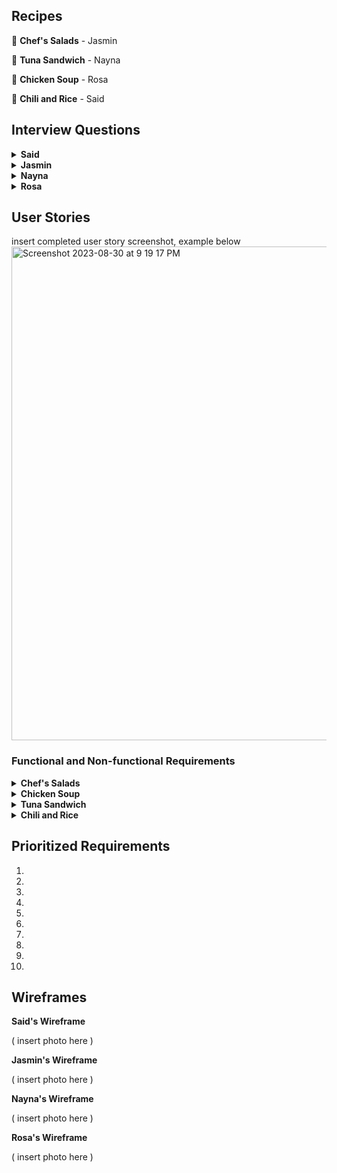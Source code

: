 ## Recipes

🥗 **Chef's Salads** - Jasmin

🥪 **Tuna Sandwich** - Nayna

🥘 **Chicken Soup** - Rosa

🍛 **Chili and Rice** - Said

## Interview Questions
<details> <summary><b>Said</b></summary>

1. 

2.

3.

4.

5.

6.

7.

8.

9.

10.
</details>

<details> <summary><b>Jasmin</b></summary>
  
1. What are the main ingredients that should be included in a chef salad recipe for the RT5000?

2. Should the recipes focus on certain salad greens like romaine, spinach, arugula, etc. or allow for a mix?

3. What types of proteins would you want incorporated - grilled chicken, hard boiled eggs, tuna, etc.?

4. Would you want recipes that include cheese or avoid dairy? If so, what types of cheese?

5. What chopped vegetables should be standard for these chef salad recipes - tomatoes, cucumbers, peppers, etc.?

6. Would croutons or crunchy toppings be a desired ingredient?

7. What types of dressings would you want as options - vinaigrettes, creamy dressings, oil and vinegar, etc.?

8. Should there be recipes for both side salad portions and entree-sized salads?

9. How should the robot handle chopping and mixing ingredients? Does the order matter?

10. What bowl or container should the robot plan to assemble and serve the salad in?
</details>

<details> <summary><b>Nayna</b></summary>
  
1. 

2.

3.

4.

5.

6.

7.

8.

9.

10.
</details>

<details> <summary><b>Rosa</b></summary>
  
1. 

2.

3.

4.

5.

6.

7.

8.

9.

10.
</details>

## User Stories

insert completed user story screenshot, example below
<img width="790" alt="Screenshot 2023-08-30 at 9 19 17 PM" src="https://github.com/rosasam17/RobotApp/assets/63333003/5d36f46c-daad-4096-906b-66ff65fdacb7">

### Functional and Non-functional Requirements

<details> <summary><b>Chef's Salads</b></summary>
  
1. 
   Functional: Include diced chicken and cheddar cheese as ingredients.
   
   Non-functional: Use child-safe knives and prep 30% smaller salad portions.

3.  
   Functional: Include tuna and chopped hard boiled eggs as protein options.

   Non-functional: Allow user to select desired portion size up to 2 cups.

5. 
   Functional: Offer low-calorie dressing options like vinaigrette.
   
   Non-functional: Allow user to cap maximum calories for salad recipe.

7. 
   Functional: Include menu of vegetable options like tomatoes, peppers, onions, etc. to add.
   
   Non-functional: Robot should slice veggies into uniform thin slices for best mouthfeel.

8. 
   Functional: Leave out croutons and select gluten-free dressings.

   Non-functional: Check all ingredients for gluten and confirm recipe is gluten-free.

1.
    Functional: Default to entree-sized portions with added protein.

    Non-functional: Salad must contain at least 15g protein.


3. Functional: Include bacon bits, cucumber, beets, and onion as ingredient options.

    Non-functional: Dressings must be creamy ranch or balsamic vinaigrette.


3. Functional: Do not include nuts among ingredient options.

   Non-functional: Confirm no risk of cross-contamination from manufacturing.

5. Functional: Prompt user to add ingredients to robot immediately before preparing recipe.

   Non-functional: All ingredients must be used within 5 days of purchase.
   
</details>

<details> <summary><b>Chicken Soup</b></summary>
  
1. 
   Functional: 
   
   Non-functional:

2. 
   Functional: 
   
   Non-functional: 

3. 
   Functional: 
   
   Non-functional:

4. 
   Functional: 
   
   Non-functional:

5. 
   Functional: 
   
   Non-functional:

6. 
   Functional: 
   
   Non-functional: 

7. 
   Functional: 
   
   Non-functional:

8. 
   Functional: 
   
   Non-functional:

9. 
   Functional: 
   
   Non-functional:

10.  Functional:
    
     Non-functional:

</details>

<details> <summary><b>Tuna Sandwich</b></summary>
  
1. 
   Functional: 
   
   Non-functional:

2. 
   Functional: 
   
   Non-functional: 

3. 
   Functional: 
   
   Non-functional:

4. 
   Functional: 
   
   Non-functional:

5. 
   Functional: 
   
   Non-functional:

6. 
   Functional: 
   
   Non-functional: 

7. 
   Functional: 
   
   Non-functional:

8. 
   Functional: 
   
   Non-functional:

9. 
   Functional: 
   
   Non-functional:

10.  Functional:
    
     Non-functional:

</details>

<details> <summary><b>Chili and Rice</b></summary>
  
1. 
   Functional: 
   
   Non-functional:

2. 
   Functional: 
   
   Non-functional: 

3. 
   Functional: 
   
   Non-functional:

4. 
   Functional: 
   
   Non-functional:

5. 
   Functional: 
   
   Non-functional:

6. 
   Functional: 
   
   Non-functional: 

7. 
   Functional: 
   
   Non-functional:

8. 
   Functional: 
   
   Non-functional:

9. 
   Functional: 
   
   Non-functional:

10.  Functional:

     Non-functional:

</details>

## Prioritized Requirements

1.

2.

3.

4.

5.

6.

7.

8.

9.

10.

## Wireframes

**Said's Wireframe**

( insert photo here ) 

**Jasmin's Wireframe**

( insert photo here ) 

**Nayna's Wireframe**

( insert photo here ) 

**Rosa's Wireframe**

( insert photo here ) 
